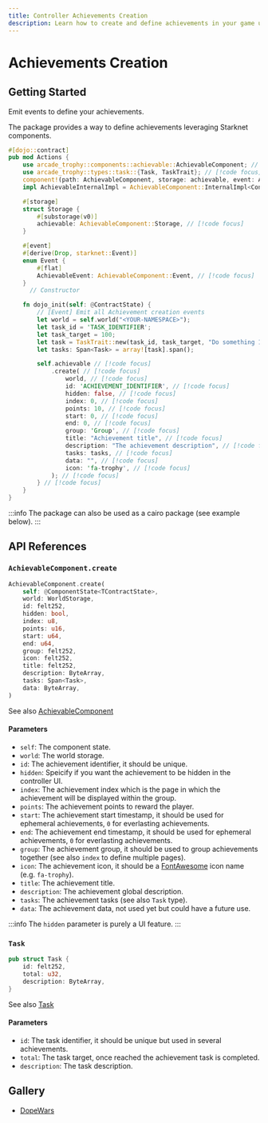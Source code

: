 ```yaml
---
title: Controller Achievements Creation
description: Learn how to create and define achievements in your game using Cartridge's achievement system, including task definitions and metadata configuration.
---
```


# Achievements Creation

## Getting Started

Emit events to define your achievements.

The package provides a way to define achievements leveraging Starknet components.

```rust
#[dojo::contract]
pub mod Actions {
    use arcade_trophy::components::achievable::AchievableComponent; // [!code focus]
    use arcade_trophy::types::task::{Task, TaskTrait}; // [!code focus]
    component!(path: AchievableComponent, storage: achievable, event: AchievableEvent); // [!code focus]
    impl AchievableInternalImpl = AchievableComponent::InternalImpl<ContractState>; // [!code focus]

    #[storage]
    struct Storage {
        #[substorage(v0)]
        achievable: AchievableComponent::Storage, // [!code focus]
    }

    #[event]
    #[derive(Drop, starknet::Event)]
    enum Event {
        #[flat]
        AchievableEvent: AchievableComponent::Event, // [!code focus]
    }
      // Constructor

    fn dojo_init(self: @ContractState) {
        // [Event] Emit all Achievement creation events
        let world = self.world("<YOUR-NAMESPACE>");
        let task_id = 'TASK_IDENTIFIER';
        let task_target = 100;
        let task = TaskTrait::new(task_id, task_target, "Do something 100 times");
        let tasks: Span<Task> = array![task].span();

        self.achievable // [!code focus]
            .create( // [!code focus]
                world, // [!code focus]
                id: 'ACHIEVEMENT_IDENTIFIER', // [!code focus]
                hidden: false, // [!code focus]
                index: 0, // [!code focus]
                points: 10, // [!code focus]
                start: 0, // [!code focus]
                end: 0, // [!code focus]
                group: 'Group', // [!code focus]
                title: "Achievement title", // [!code focus]
                description: "The achievement description", // [!code focus]
                tasks: tasks, // [!code focus]
                data: "", // [!code focus]
                icon: 'fa-trophy', // [!code focus]
            ); // [!code focus]
        } // [!code focus]
    }
}
```

:::info
The package can also be used as a cairo package (see example below).
:::

## API References

### `AchievableComponent.create`

```rust
AchievableComponent.create(
    self: @ComponentState<TContractState>,
    world: WorldStorage,
    id: felt252,
    hidden: bool,
    index: u8,
    points: u16,
    start: u64,
    end: u64,
    group: felt252,
    icon: felt252,
    title: felt252,
    description: ByteArray,
    tasks: Span<Task>,
    data: ByteArray,
)
```

See also [AchievableComponent](https://github.com/cartridge-gg/arcade/blob/main/packages/trophy/src/components/achievable.cairo)

#### Parameters

- `self`: The component state.
- `world`: The world storage.
- `id`: The achievement identifier, it should be unique.
- `hidden`: Speicify if you want the achievement to be hidden in the controller UI.
- `index`: The achievement index which is the page in which the achievement will be displayed within the group.
- `points`: The achievement points to reward the player.
- `start`: The achievement start timestamp, it should be used for ephemeral achievements, `0` for everlasting achievements.
- `end`: The achievement end timestamp, it should be used for ephemeral achievements, `0` for everlasting achievements.
- `group`: The achievement group, it should be used to group achievements together (see also `index` to define multiple pages).
- `icon`: The achievement icon, it should be a [FontAwesome](https://fontawesome.com/icons) icon name (e.g. `fa-trophy`).
- `title`: The achievement title.
- `description`: The achievement global description.
- `tasks`: The achievement tasks (see also `Task` type).
- `data`: The achievement data, not used yet but could have a future use.

:::info
The `hidden` parameter is purely a UI feature.
:::

### `Task`

```rust
pub struct Task {
    id: felt252,
    total: u32,
    description: ByteArray,
}
```

See also [Task](https://github.com/cartridge-gg/arcade/blob/main/packages/trophy/src/types/task.cairo)

#### Parameters

- `id`: The task identifier, it should be unique but used in several achievements.
- `total`: The task target, once reached the achievement task is completed.
- `description`: The task description.

## Gallery

- [DopeWars](https://github.com/cartridge-gg/dopewars/blob/mainnet/src/systems/ryo.cairo)
